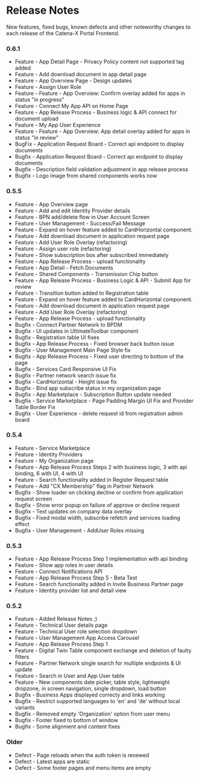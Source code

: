 # Release Notes

New features, fixed bugs, known defects and other noteworthy changes to each release of the Catena-X Portal Frontend.


### 0.6.1

* Feature - App Detail Page - Privacy Policy content not supported tag added
* Feature - Add download document in app detail page
* Feature - App Overview Page - Design updates
* Feature - Assign User Role
* Feature - Feature - App Overview: Confirm overlay added for apps in status "in progress"
* Feature - Connect My App API on Home Page
* Feature - App Release Process - Business logic & API connect for document upload
* Feature - My App User Experience
* Feature - Feature - App Overview: App detail overlay added for apps in status "in review"
* BugFix - Application Request Board - Correct api endpoint to display documents
* Bugfix - Application Request Board - Correct api endpoint to display documents
* Bugfix - Description field validation adjustment in app release process
* Bugfix - Logo image from shared components works now 


### 0.5.5

* Feature - App Overview page
* Feature - Add and edit Identity Provider details
* Feature - BPN add/delete flow in User Account Screen
* Feature - User Management - Success/Fail Message
* Feature - Expand on hover feature added to  CardHorizontal component.
* Feature - Add download document in application request page
* Feature - Add User Role Overlay (refactoring)
* Feature - Assign user role (refactoring)
* Feature - Show subscription box after subscribed immediately
* Feature - App Release Process - upload functionality
* Feature - App Detail - Fetch Documents
* Feature - Shared Components - Transmission Chip button
* Feature - App Release Process - Business Logic & API - Submit App for review
* Feature - Transition button added to Registration table
* Feature - Expand on hover feature added to  CardHorizontal component.
* Feature - Add download document in application request page
* Feature - Add User Role Overlay (refactoring)
* Feature - App Release Process - upload functionality
* Bugfix - Connect Partner Network to BPDM
* Bugfix - UI updates in UltimateToolbar component
* Bugfix - Registration table UI fixes
* Bugfix - App Release Process - Fixed browser back button issue
* Bugfix - User Management Main Page Style fix
* Bugfix - App Release Process - Fixed user directing to bottom of the page
* Bugfix - Services Card Responsive UI Fix
* Bugfix - Partner network search issue fix
* Bugfix - CardHorizontal - Height issue fix
* Bugfix - Bind app subscribe status in my organization page
* Bugfix - App Marketplace - Subscription Button update needed
* Bugfix - Service Marketplace - Page Padding Margin UI Fix and Provider Table Border Fix 
* Bugfix - User Experience - delete request id from registration admin board


### 0.5.4

* Feature - Service Marketplace
* Feature - Identity Providers
* Feature - My Organization page
* Feature - App Release Process Steps 2 with business logic, 3 with api binding, 6 with UI, 4 with UI
* Feature - Search functionality added in Register Request table
* Feature - Add "CX Membership" flag in Partner Network
* Bugfix - Show loader on clicking decline or confirm from application request screen
* Bugfix - Show error popup on failure of approve or decline request
* Bugfix - Text updates on company data overlay
* Bugfix - Fixed modal width, subscribe refetch and services loading effect
* Bugfix - User Management - AddUser Roles missing


### 0.5.3

* Feature - App Release Process Step 1 implementation with api binding
* Feature - Show app roles in user details
* Feature - Connect Notifications API
* Feature - App Release Process Step 5 - Beta Test
* Feature - Search functionality added in Invite Business Partner page
* Feature - Identity provider list and detail view


### 0.5.2

* Feature - Added Release Notes ;)
* Feature - Technical User details page
* Feature - Technical User role selection dropdown
* Feature - User Management App Access Carousel
* Feature - App Release Process Step 1
* Feature - Digital Twin Table component exchange and deletion of faulty filters
* Feature - Partner Network single search for multiple endpoints & UI update
* Feature - Search in User and App User table
* Feature - New components date picker, table style, lightweight dropzone, in screen navigation, single dropdown, load button
* Bugfix - Business Apps displayed correcty and links working
* Bugfix - Restrict supported languages to 'en' and 'de' without local variants
* Bugfix - Removed empty 'Organization' option from user menu
* Bugfix - Footer fixed to bottom of window
* Bugfix - Some alignment and content fixes


### Older

* Defect - Page reloads when the auth token is renewed
* Defect - Latest apps are static
* Defect - Some footer pages and menu items are empty
